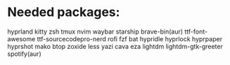 # Needed packages:
hyprland
kitty
zsh
tmux
nvim
waybar
starship
brave-bin(aur)
ttf-font-awesome
ttf-sourcecodepro-nerd
rofi
fzf
bat
hypridle
hyprlock
hyprpaper
hyprshot
mako
btop
zoxide
less
yazi
cava
eza
lightdm
lightdm-gtk-greeter
spotify(aur)
